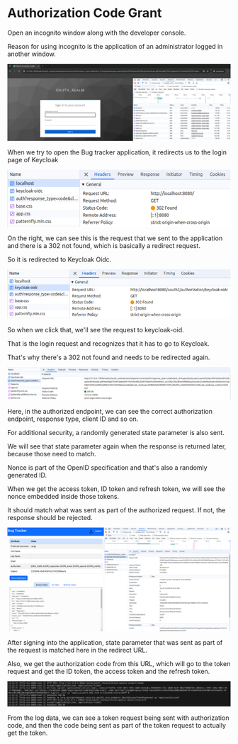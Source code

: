 # Authorization Code Grant
Open an incognito window along with the developer console.

Reason for using incognito is the application of an administrator logged in another window.

<img src="Image/redirect.png" alter="Home page">

When we try to open the Bug tracker application, it redirects us to the login page of Keycloak

<img src="Image/local.png" alter="Localhost section">

On the right, we can see this is the request that we sent to the application and there is a 302 not found, which is basically a redirect request.

So it is redirected to Keycloak Oidc.

<img src="Image/key.png" alter="Keycloak section">

So when we click that, we'll see the request to keycloak-oid.

That is the login request and recognizes that it has to go to Keycloak.

That's why there's a 302 not found and needs to be redirected again.

<img src="Image/auth.png" alter="Authorized link">

Here, in the authorized endpoint, we can see the correct authorization endpoint, response type, client ID and so on.

For additional security, a randomly generated state parameter is also sent.

We will see that state parameter again when the response is returned later, because those need to match.

Nonce is part of the OpenID specification and that's also a randomly generated ID. 

When we get the access token, ID token and refresh token, we will see the nonce embedded inside those tokens.

It should match what was sent as part of the authorized request. If not, the response should be rejected.

<img src="Image/full.png" alter="After logged in">

After signing into the application, state parameter that was sent as part of the request is matched here in the redirect URL.

Also, we get the authorization code from this URL, which will go to the token request and get the ID token, the access token and the refresh token.

<img src="Image/log.png" alter="Log entries">

From the log data, we can see a token request being sent with authorization code, and then the code being sent as part of the token request to actually get the token.
